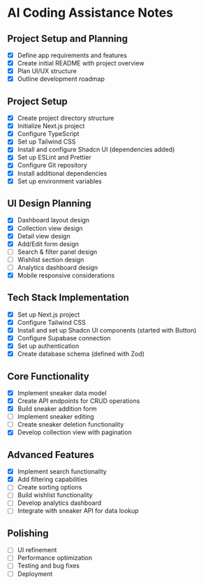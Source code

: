 # AI Coding Assistance Notes

## Project Setup and Planning
- [x] Define app requirements and features
- [x] Create initial README with project overview
- [x] Plan UI/UX structure
- [x] Outline development roadmap

## Project Setup
- [x] Create project directory structure
- [x] Initialize Next.js project
- [x] Configure TypeScript
- [x] Set up Tailwind CSS
- [x] Install and configure Shadcn UI (dependencies added)
- [x] Set up ESLint and Prettier
- [x] Configure Git repository
- [x] Install additional dependencies
- [x] Set up environment variables

## UI Design Planning
- [x] Dashboard layout design
- [x] Collection view design
- [x] Detail view design
- [x] Add/Edit form design
- [ ] Search & filter panel design
- [ ] Wishlist section design
- [ ] Analytics dashboard design
- [x] Mobile responsive considerations

## Tech Stack Implementation
- [x] Set up Next.js project
- [x] Configure Tailwind CSS
- [x] Install and set up Shadcn UI components (started with Button)
- [x] Configure Supabase connection
- [x] Set up authentication
- [x] Create database schema (defined with Zod)

## Core Functionality
- [x] Implement sneaker data model
- [x] Create API endpoints for CRUD operations
- [x] Build sneaker addition form
- [ ] Implement sneaker editing
- [ ] Create sneaker deletion functionality
- [x] Develop collection view with pagination

## Advanced Features
- [x] Implement search functionality
- [x] Add filtering capabilities
- [ ] Create sorting options
- [ ] Build wishlist functionality
- [ ] Develop analytics dashboard
- [ ] Integrate with sneaker API for data lookup

## Polishing
- [ ] UI refinement
- [ ] Performance optimization
- [ ] Testing and bug fixes
- [ ] Deployment 